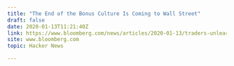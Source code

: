 ```yaml
---
title: "The End of the Bonus Culture Is Coming to Wall Street"
draft: false
date: 2020-01-13T11:21:40Z
link: https://www.bloomberg.com/news/articles/2020-01-13/traders-unlearn-bonus-culture-as-machines-invade-wall-street?utm_medium=RSS&utm_source=hune
site: www.bloomberg.com
topic: Hacker News  

---
```

